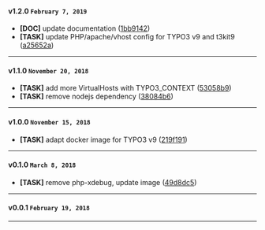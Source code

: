 
#### v1.2.0 `February 7, 2019`

- **[DOC]** update documentation ([1bb9142](https://github.com/t3kit/ubuntu18.04-php7.2-apache/commit/1bb9142))
- **[TASK]** update PHP/apache/vhost config for TYPO3 v9 and t3kit9 ([a25652a](https://github.com/t3kit/ubuntu18.04-php7.2-apache/commit/a25652a))

***

#### v1.1.0 `November 20, 2018`
- **[TASK]** add more VirtualHosts with TYPO3_CONTEXT ([53058b9](https://github.com/t3kit/ubuntu18.04-php7.2-apache/commit/53058b9))
- **[TASK]** remove nodejs dependency ([38084b6](https://github.com/t3kit/ubuntu18.04-php7.2-apache/commit/38084b6))

***

#### v1.0.0 `November 15, 2018`
- **[TASK]** adapt docker image for TYPO3 v9 ([219f191](https://github.com/t3kit/ubuntu18.04-php7.2-apache/commit/219f191))

***

#### v0.1.0 `March 8, 2018`
- **[TASK]** remove php-xdebug, update image ([49d8dc5](https://github.com/t3kit/ubuntu18.04-php7.2-apache/commit/49d8dc5))

***
#### v0.0.1 `February 19, 2018`

***
